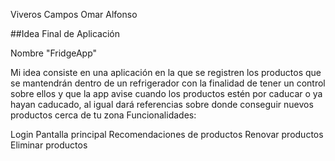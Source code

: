 Viveros Campos Omar Alfonso

##Idea Final de Aplicación 

Nombre  "FridgeApp"

Mi idea consiste en una aplicación en la que se registren los productos que se mantendrán dentro de un refrigerador con la finalidad de tener un control sobre ellos y que la app avise cuando los productos estén por caducar o ya hayan caducado, al igual dará referencias sobre donde conseguir nuevos productos cerca de tu zona
Funcionalidades:

Login
Pantalla principal
Recomendaciones de productos
Renovar productos
Eliminar productos
